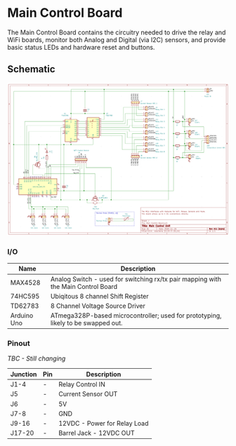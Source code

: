 # Main Control Board

The Main Control Board contains the circuitry needed to drive the relay and WiFi boards, monitor both Analog and Digital (via I2C) sensors, and provide basic status LEDs and hardware reset and buttons.

## Schematic

![Schematic for the Main Control Board](diagram.png)

### I/O

| Name | Description |
|------|-------------|
| MAX4528 | Analog Switch - used for switching rx/tx pair mapping with the Main Control Board |
| 74HC595 | Ubiqitous 8 channel Shift Register
| TD62783 | 8 Channel Voltage Source Driver
| Arduino Uno | ATmega328P-based microcontroller; used for prototyping, likely to be swapped out.

### Pinout

*TBC - Still changing*

| Junction | Pin | Description |
|----------|-----|-------------|
| J1-4 | - | Relay Control IN |
| J5 | - | Current Sensor OUT |
| J6 | - | 5V |
| J7-8 | - | GND |
| J9-16 | - | 12VDC - Power for Relay Load |
| J17-20 | - | Barrel Jack - 12VDC OUT |

